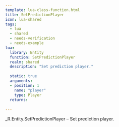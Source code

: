 ```yaml
---
template: lua-class-function.html
title: SetPredictionPlayer
icon: lua-shared
tags:
  - lua
  - shared
  - needs-verification
  - needs-example
lua:
  library: Entity
  function: SetPredictionPlayer
  realm: shared
  description: "Set prediction player."
  
  static: true
  arguments:
  - position: 1
    name: "player"
    type: Player
  returns:
    
---
```


<div class="lua__search__keywords">
_R.Entity.SetPredictionPlayer &#x2013; Set prediction player.
</div>
